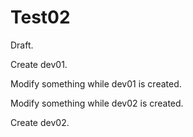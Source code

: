 Test02
======

Draft.


Create dev01.

Modify something while dev01 is created.

Modify something while dev02 is created.

Create dev02.

